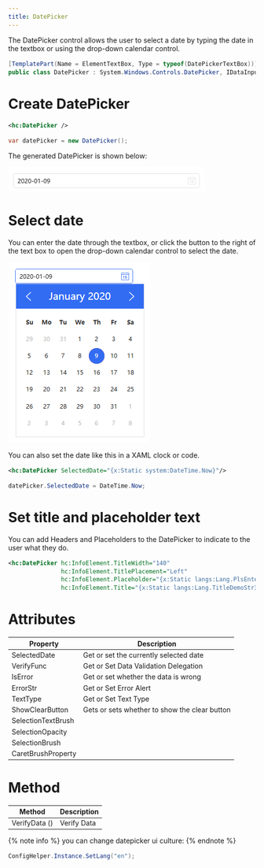 ```yaml
---
title: DatePicker
---
```


The DatePicker control allows the user to select a date by typing the date in the textbox or using the drop-down calendar control.

``` CS
[TemplatePart(Name = ElementTextBox, Type = typeof(DatePickerTextBox))]
public class DatePicker : System.Windows.Controls.DatePicker, IDataInput
```

# Create DatePicker

``` XML
<hc:DatePicker />
```

``` CS
var datePicker = new DatePicker();
```

The generated DatePicker is shown below:

![DatePicker](https://raw.githubusercontent.com/HandyOrg/HandyOrgResource/master/HandyControl/Doc/extend_controls/DatePicker_1.png)

# Select date

You can enter the date through the textbox, or click the button to the right of the text box to open the drop-down calendar control to select the date.

![DatePicker](https://raw.githubusercontent.com/HandyOrg/HandyOrgResource/master/HandyControl/Doc/extend_controls/DatePicker_2.png)

You can also set the date like this in a XAML clock or code.

``` XML
<hc:DatePicker SelectedDate="{x:Static system:DateTime.Now}"/>
```

``` CS
datePicker.SelectedDate = DateTime.Now;
```
# Set title and placeholder text

You can add Headers and Placeholders to the DatePicker to indicate to the user what they do.

``` XML
<hc:DatePicker hc:InfoElement.TitleWidth="140"
               hc:InfoElement.TitlePlacement="Left"
               hc:InfoElement.Placeholder="{x:Static langs:Lang.PlsEnterContent}"
               hc:InfoElement.Title="{x:Static langs:Lang.TitleDemoStr3}" />
```

# Attributes
| Property | Description |
| ---------------- | ------------------ |
| SelectedDate | Get or set the currently selected date |
| VerifyFunc | Get or Set Data Validation Delegation |
| IsError | Get or set whether the data is wrong |
| ErrorStr | Get or Set Error Alert |
| TextType | Get or Set Text Type |
| ShowClearButton | Gets or sets whether to show the clear button |
|SelectionTextBrush||
|SelectionOpacity||
|SelectionBrush||
|CaretBrushProperty||

# Method
| Method | Description |
| ---------------- | ------------------ |
| VerifyData () | Verify Data |

{% note info %}
you can change datepicker ui culture:
{% endnote %}

``` CS
ConfigHelper.Instance.SetLang("en");
```
